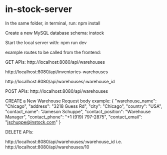 # in-stock-server

In the same folder, in terminal, run:  npm install

Create a new MySQL database schema: instock

Start the local server with: npm run dev

example routes to be called from the frontend:

GET APIs:
http://localhost:8080/api/warehouses

http://localhost:8080/api/inventories-warehouses

http://localhost:8080/api/warehouses/:warehouse_id

POST APIs:
http://localhost:8080/api/warehouses

CREATE a New Warehouse Request body example:
{
    "warehouse_name": "Chicago",
    "address": "3218 Guess Rd",
    "city": "Chicago",
    "country": "USA",
    "contact_name": "Jameson Schuppe",
    "contact_position": "Warehouse Manager",
    "contact_phone": "+1 (919) 797-2875",
    "contact_email": "jschuppe@instock.com"
}

DELETE APIs:

http://localhost:8080/api/warehouses/:warehouse_id
i.e. http://localhost:8080/api/warehouses/10